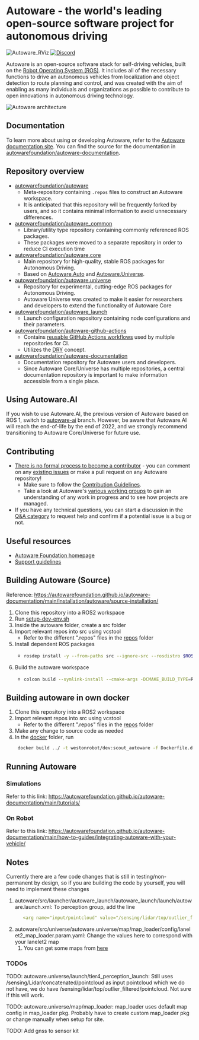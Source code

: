 # Autoware - the world's leading open-source software project for autonomous driving

![Autoware_RViz](https://user-images.githubusercontent.com/63835446/158918717-58d6deaf-93fb-47f9-891d-e242b02cba7b.png)
[![Discord](https://img.shields.io/discord/953808765935816715?label=Autoware%20Discord&style=for-the-badge)](https://discord.gg/Q94UsPvReQ)

Autoware is an open-source software stack for self-driving vehicles, built on the [Robot Operating System (ROS)](https://www.ros.org/). It includes all of the necessary functions to drive an autonomous vehicles from localization and object detection to route planning and control, and was created with the aim of enabling as many individuals and organizations as possible to contribute to open innovations in autonomous driving technology.

![Autoware architecture](https://static.wixstatic.com/media/984e93_552e338be28543c7949717053cc3f11f~mv2.png/v1/crop/x_0,y_1,w_1500,h_879/fill/w_863,h_506,al_c,usm_0.66_1.00_0.01,enc_auto/Autoware-GFX_edited.png)

## Documentation

To learn more about using or developing Autoware, refer to the [Autoware documentation site](https://autowarefoundation.github.io/autoware-documentation/main/). You can find the source for the documentation in [autowarefoundation/autoware-documentation](https://github.com/autowarefoundation/autoware-documentation).

## Repository overview

- [autowarefoundation/autoware](https://github.com/autowarefoundation/autoware)
  - Meta-repository containing `.repos` files to construct an Autoware workspace.
  - It is anticipated that this repository will be frequently forked by users, and so it contains minimal information to avoid unnecessary differences.
- [autowarefoundation/autoware_common](https://github.com/autowarefoundation/autoware_common)
  - Library/utility type repository containing commonly referenced ROS packages.
  - These packages were moved to a separate repository in order to reduce CI execution time
- [autowarefoundation/autoware.core](https://github.com/autowarefoundation/autoware.core)
  - Main repository for high-quality, stable ROS packages for Autonomous Driving.
  - Based on [Autoware.Auto](https://gitlab.com/autowarefoundation/autoware.auto/AutowareAuto) and [Autoware.Universe](https://github.com/autowarefoundation/autoware.universe).
- [autowarefoundation/autoware.universe](https://github.com/autowarefoundation/autoware.universe)
  - Repository for experimental, cutting-edge ROS packages for Autonomous Driving.
  - Autoware Universe was created to make it easier for researchers and developers to extend the functionality of Autoware Core
- [autowarefoundation/autoware_launch](https://github.com/autowarefoundation/autoware_launch)
  - Launch configuration repository containing node configurations and their parameters.
- [autowarefoundation/autoware-github-actions](https://github.com/autowarefoundation/autoware-github-actions)
  - Contains [reusable GitHub Actions workflows](https://docs.github.com/ja/actions/learn-github-actions/reusing-workflows) used by multiple repositories for CI.
  - Utilizes the [DRY](https://en.wikipedia.org/wiki/Don%27t_repeat_yourself) concept.
- [autowarefoundation/autoware-documentation](https://github.com/autowarefoundation/autoware-documentation)
  - Documentation repository for Autoware users and developers.
  - Since Autoware Core/Universe has multiple repositories, a central documentation repository is important to make information accessible from a single place.

## Using Autoware.AI

If you wish to use Autoware.AI, the previous version of Autoware based on ROS 1, switch to [autoware-ai](https://github.com/autowarefoundation/autoware.ai/tree/autoware-ai) branch. However, be aware that Autoware.AI will reach the end-of-life by the end of 2022, and we strongly recommend transitioning to Autoware Core/Universe for future use.

## Contributing

- [There is no formal process to become a contributor](https://github.com/autowarefoundation/autoware-projects/wiki#contributors) - you can comment on any [existing issues](https://github.com/autowarefoundation/autoware.universe/issues) or make a pull request on any Autoware repository!
  - Make sure to follow the [Contribution Guidelines](https://autowarefoundation.github.io/autoware-documentation/main/contributing/).
  - Take a look at Autoware's [various working groups](https://github.com/autowarefoundation/autoware-projects/wiki#working-group-list) to gain an understanding of any work in progress and to see how projects are managed.
- If you have any technical questions, you can start a discussion in the [Q&A category](https://github.com/autowarefoundation/autoware/discussions/categories/q-a) to request help and confirm if a potential issue is a bug or not.

## Useful resources

- [Autoware Foundation homepage](https://www.autoware.org/)
- [Support guidelines](https://autowarefoundation.github.io/autoware-documentation/main/support/support-guidelines/)


## Building Autoware (Source)
Reference: https://autowarefoundation.github.io/autoware-documentation/main/installation/autoware/source-installation/

1. Clone this repository into a ROS2 workspace
2. Run [setup-dev-env.sh](./setup-dev-env.sh)
3. Inside the autoware folder, create a src folder
4. Import relevant repos into src using vcstool
    * Refer to the different ".repos" files in the [repos](./repos/) folder
5. Install dependent ROS packages
    * ```bash
      rosdep install -y --from-paths src --ignore-src --rosdistro $ROS_DISTRO
      ```
6. Build the autoware workspace
    * ```bash
      colcon build --symlink-install --cmake-args -DCMAKE_BUILD_TYPE=Release
      ```

## Building autoware in own docker
1. Clone this repository into a ROS2 workspace
2. Import relevant repos into src using vcstool
    * Refer to the different ".repos" files in the [repos](./repos/) folder
3. Make any change to source code as needed
4. In the [docker](./docker) folder, run
    ```bash
     docker build ../ -t westonrobot/dev:scout_autoware -f Dockerfile.dev 
    ```

## Running Autoware
### Simulations
Refer to this link: https://autowarefoundation.github.io/autoware-documentation/main/tutorials/
### On Robot
Refer to this link: https://autowarefoundation.github.io/autoware-documentation/main/how-to-guides/integrating-autoware-with-your-vehicle/

## Notes
Currently there are a few code changes that is still in testing/non-permanent by design, so if you are building the code by yourself, you will need to implement these changes
1. autoware/src/launcher/autoware_launch/autoware_launch/launch/autoware.launch.xml: To perception group, add the line
   ```yaml
      <arg name="input/pointcloud" value="/sensing/lidar/top/outlier_filtered/pointcloud"/>
   ``` 
2. autoware/src/universe/autoware.universe/map/map_loader/config/lanelet2_map_loader.param.yaml: Change the values here to correspond with your lanelet2 map
   1. You can get some maps from [here](https://tangrobot-my.sharepoint.com/:f:/g/personal/hans_kurnia_westonrobot_com/EgWug1nR3wZAmpTOOdEjh2UBQYxJGPoP84CyEyFGWB1HCw?e=lnW9vQ)

### TODOs
TODO: autoware.universe/launch/tier4_perception_launch: Still uses /sensing/Lidar/concatenated/pointcloud as input pointcloud which we do not have, we do have /sensing/lidar/top/outlier_filtered/pointcloud. Not sure if this will work.

TODO: autoware.universe/map/map_loader: map_loader uses default map config in map_loader pkg. Probably have to create custom map_loader pkg or change manually when setup for site.

TODO: Add gnss to sensor kit